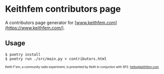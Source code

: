 # Keithfem contributors page
A contributors page generator for [www.keithfem.com](https://www.keithfem.com/).

## Usage

```
$ poetry install
$ poetry run ./src/main.py > contributors.html
```

<sub><sup>Keith F'em, a community radio experiment, is presented by Keith in conjuction with SP2. hello@keithfem.com</sup></sub>
